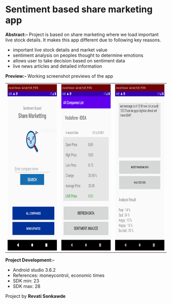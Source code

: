 <h1> <b> Sentiment based share marketing app </h1> </b>

<b> Abstract:- </b>
Project is based on share marketing where we load important live stock details. It makes this app different due to following key reasons.

- important live stock details and market value
- sentiment analysis on peoples thought to determine emotions
- allows user to take decision based on sentiment data
- live news articles and detailed information

<b>Preview:- </b>
Working screenshot previews of the app


  <table
         <tr>
    <td><img src="https://github.com/revati3798/ShareMarkettingApp/blob/main/Preview/Home.PNG" width="260px" height="520px">  </td>
		<td><img src="https://github.com/revati3798/ShareMarkettingApp/blob/main/Preview/Livestocks.png" width="260px" height="520px">  </td>
		<td><img src="https://github.com/revati3798/ShareMarkettingApp/blob/main/Preview/Sentiment.png" width="260px" height="520px">  </td>
    </tr>
    </table>

<b>Project Development:-</b>
- Android studio 3.6.2
- References: moneycontrol, economic times
- SDK min: 23
- SDK max: 28

Project by <b>Revati Sonkawde </b>
